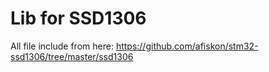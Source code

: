 # Lib for SSD1306

All file include from here: https://github.com/afiskon/stm32-ssd1306/tree/master/ssd1306
